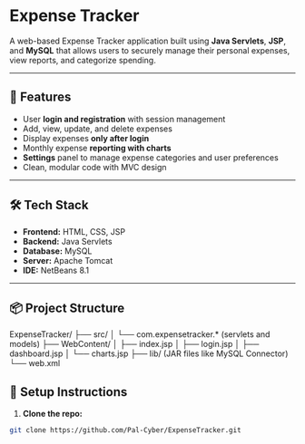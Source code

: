 # Expense Tracker

A web-based Expense Tracker application built using **Java Servlets**, **JSP**, and **MySQL** that allows users to securely manage their personal expenses, view reports, and categorize spending.

---

## 🚀 Features

- User **login and registration** with session management
- Add, view, update, and delete expenses
- Display expenses **only after login**
- Monthly expense **reporting with charts**
- **Settings** panel to manage expense categories and user preferences
- Clean, modular code with MVC design

---

## 🛠️ Tech Stack

- **Frontend:** HTML, CSS, JSP
- **Backend:** Java Servlets
- **Database:** MySQL
- **Server:** Apache Tomcat
- **IDE:** NetBeans 8.1

---

## 📦 Project Structure
ExpenseTracker/
├── src/
│ └── com.expensetracker.* (servlets and models)
├── WebContent/
│ ├── index.jsp
│ ├── login.jsp
│ ├── dashboard.jsp
│ └── charts.jsp
├── lib/ (JAR files like MySQL Connector)
└── web.xml

## 🔧 Setup Instructions

1. **Clone the repo:**
```bash
git clone https://github.com/Pal-Cyber/ExpenseTracker.git

